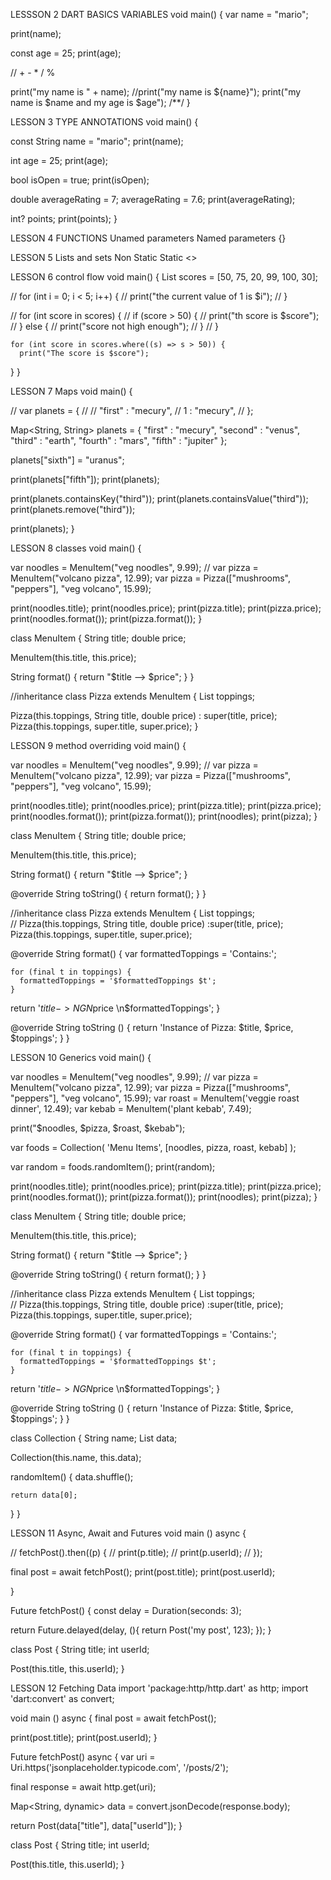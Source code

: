 LESSSON 2 DART BASICS VARIABLES
void main() {
  var name = "mario";
  
  print(name);
  
  const  age = 25;
  print(age);
  
 // + - * / % 
  
  print("my name is " + name);
  //print("my name is ${name}");
  print("my name is $name and my age is $age");
  /**/
}







LESSON 3 TYPE ANNOTATIONS
void main() {
  
  const String name = "mario";
  print(name);
  
  int age = 25;
  print(age);
  
  bool isOpen = true;
  print(isOpen);
  
  double averageRating = 7;
  averageRating = 7.6;
  print(averageRating);
  
  int? points;
  print(points);
}





LESSON 4 FUNCTIONS
Unamed parameters
Named parameters {}








LESSON 5
Lists and sets 
Non Static
Static <>








LESSON 6
control flow 
void main() {
  List<int> scores = [50, 75, 20, 99, 100, 30];
  
//   for (int i = 0; i < 5; i++) {
//     print("the current value of 1 is $i");
//   }
  
//   for (int score in scores) {
//     if (score > 50) {
//       print("th score is $score");
//     } else {
//       print("score not high enough");
//     }
//   }
  
    for (int score in scores.where((s) => s > 50)) {
      print("The score is $score");
  }
}







LESSON 7 
Maps 
void main() {
  
//   var planets = {
// //     "first" : "mecury",
//     1 : "mecury",
//   };
  
  Map<String, String> planets = {
    "first" : "mecury",
    "second" : "venus",
    "third" : "earth",
    "fourth" : "mars",
    "fifth" : "jupiter"
  };
  
  planets["sixth"] = "uranus";
  
  print(planets["fifth"]);
  print(planets);
  
  print(planets.containsKey("third"));
  print(planets.containsValue("third"));
  print(planets.remove("third"));
  
  
  
  print(planets);
}









LESSON 8
classes
void main() {
  
  var noodles = MenuItem("veg noodles", 9.99);
//   var pizza = MenuItem("volcano pizza", 12.99);
  var pizza = Pizza(["mushrooms", "peppers"], "veg volcano", 15.99);
  
  print(noodles.title);
  print(noodles.price);
  print(pizza.title);
  print(pizza.price);
  print(noodles.format());
  print(pizza.format());
}

class MenuItem {
  String title;
  double price;
  
  MenuItem(this.title, this.price);
  
  String format() {
    return "$title --> $price";
  }
}

//inheritance
class Pizza extends MenuItem {
  List<String> toppings;
  
  Pizza(this.toppings, String title, double price) : super(title, price);
  Pizza(this.toppings, super.title, super.price);
}








LESSON 9
method overriding
void main() {
  
  var noodles = MenuItem("veg noodles", 9.99);
//   var pizza = MenuItem("volcano pizza", 12.99);
  var pizza = Pizza(["mushrooms", "peppers"], "veg volcano", 15.99);
  
  print(noodles.title);
  print(noodles.price);
  print(pizza.title);
  print(pizza.price);
  print(noodles.format());
  print(pizza.format());
  print(noodles);
  print(pizza);
}

class MenuItem {
  String title;
  double price;
  
  MenuItem(this.title, this.price);
  
  String format() {
    return "$title --> $price";
  }
  
  @override
  String toString() {
    return format();
  }
}

//inheritance
class Pizza extends MenuItem {
  List<String> toppings;  
//   Pizza(this.toppings, String title, double price) :super(title, price);
  Pizza(this.toppings, super.title, super.price);
  
  @override
  String format() {
    var formattedToppings = 'Contains:';
    
    for (final t in toppings) {
      formattedToppings = '$formattedToppings $t';
    }
  
  return '$title -> NGN$price \n$formattedToppings';
  }
  
  @override 
  String toString () {
    return 'Instance of Pizza: $title, $price, $toppings';
  }
}









LESSON 10
Generics
void main() {
  
  var noodles = MenuItem("veg noodles", 9.99);
//   var pizza = MenuItem("volcano pizza", 12.99);
  var pizza = Pizza(["mushrooms", "peppers"], "veg volcano", 15.99);
  var roast = MenuItem('veggie roast dinner', 12.49);
  var kebab = MenuItem('plant kebab', 7.49);
  
  print("$noodles, $pizza, $roast, $kebab");
  
  var foods = Collection<MenuItem>(
    'Menu Items',
    [noodles, pizza, roast, kebab]
  );
  
  var random = foods.randomItem();
  print(random);
  
  print(noodles.title);
  print(noodles.price);
  print(pizza.title);
  print(pizza.price);
  print(noodles.format());
  print(pizza.format());
  print(noodles);
  print(pizza);
}

class MenuItem {
  String title;
  double price;
  
  MenuItem(this.title, this.price);
  
  String format() {
    return "$title --> $price";
  }
  
  @override
  String toString() {
    return format();
  }
}

//inheritance
class Pizza extends MenuItem {
  List<String> toppings;  
//   Pizza(this.toppings, String title, double price) :super(title, price);
  Pizza(this.toppings, super.title, super.price);
  
  @override
  String format() {
    var formattedToppings = 'Contains:';
    
    for (final t in toppings) {
      formattedToppings = '$formattedToppings $t';
    }
  
  return '$title -> NGN$price \n$formattedToppings';
  }
  
  @override 
  String toString () {
    return 'Instance of Pizza: $title, $price, $toppings';
  }
}

class Collection<T> {
  String name;
  List<T> data;
  
  Collection(this.name, this.data);
  
  randomItem() {
    data.shuffle();
    
    return data[0];
  }
}












LESSON 11
Async, Await and Futures
void main () async {
  
//   fetchPost().then((p) {
//     print(p.title);
//     print(p.userId);
//   });
  
  final post = await fetchPost();
  print(post.title);
  print(post.userId);
  
}

Future<Post> fetchPost() {
  const delay = Duration(seconds: 3);
  
  return Future.delayed(delay, (){
    return Post('my post', 123);
  });
}

class Post {
  String title;
  int userId;
  
  Post(this.title, this.userId);
}








LESSON 12
Fetching Data
import 'package:http/http.dart' as http;
import 'dart:convert' as convert;

void main () async {
  final post = await fetchPost();
  
  print(post.title);
  print(post.userId);
}

Future<Post> fetchPost() async {
 var uri = Uri.https('jsonplaceholder.typicode.com', '/posts/2');
  
  final response = await http.get(uri);
  
  Map<String, dynamic> data = convert.jsonDecode(response.body);
  
  return Post(data["title"], data["userId"]);
}

class Post {
  String title;
  int userId;
  
  Post(this.title, this.userId);
}